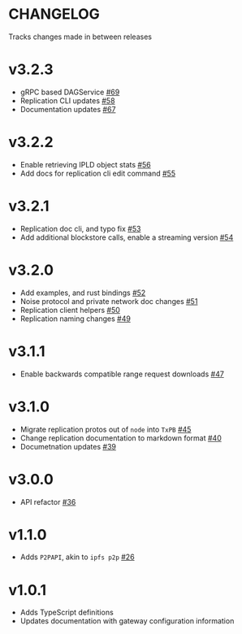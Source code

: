 # CHANGELOG

Tracks changes made in between releases

# v3.2.3

* gRPC based DAGService [#69](https://github.com/RTradeLtd/TxPB/pull/69)
* Replication CLI updates [#58](https://github.com/RTradeLtd/TxPB/pull/58)
* Documentation updates [#67](https://github.com/RTradeLtd/TxPB/pull/67)

# v3.2.2

* Enable retrieving IPLD object stats [#56](https://github.com/RTradeLtd/TxPB/pull/56)
* Add docs for replication cli edit command [#55](https://github.com/RTradeLtd/TxPB/pull/55)

# v3.2.1

* Replication doc cli, and typo fix [#53](https://github.com/RTradeLtd/TxPB/pull/53)
* Add additional blockstore calls, enable a streaming version [#54](https://github.com/RTradeLtd/TxPB/pull/54)

# v3.2.0

* Add examples, and rust bindings [#52](https://github.com/RTradeLtd/TxPB/pull/52)
* Noise protocol and private network doc changes [#51](https://github.com/RTradeLtd/TxPB/pull/51)
* Replication client helpers [#50](https://github.com/RTradeLtd/TxPB/pull/50)
* Replication naming changes [#49](https://github.com/RTradeLtd/TxPB/pull/49)

# v3.1.1

* Enable backwards compatible range request downloads [#47](https://github.com/RTradeLtd/TxPB/pull/47)

# v3.1.0

* Migrate replication protos out of `node` into `TxPB` [#45](https://github.com/RTradeLtd/TxPB/pull/45)
* Change replication documentation to markdown format [#40](https://github.com/RTradeLtd/TxPB/pull/40)
* Documetnation updates [#39](https://github.com/RTradeLtd/TxPB/pull/39)

# v3.0.0

* API refactor [#36](https://github.com/RTradeLtd/TxPB/pull/36)

# v1.1.0

* Adds `P2PAPI`, akin to `ipfs p2p` [#26](https://github.com/RTradeLtd/TxPB/pull/26)

# v1.0.1

* Adds TypeScript definitions
* Updates documentation with gateway configuration information
